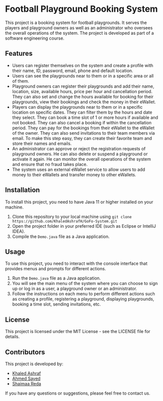 # Football Playground Booking System

This project is a booking system for football playgrounds. It serves the players and playground owners as well as an administrator who oversees the overall operations of the system. The project is developed as part of a software engineering course.

## Features

- Users can register themselves on the system and create a profile with their name, ID, password, email, phone and default location.
- Users can see the playgrounds near to them or in a specific area or all of them.
- Playground owners can register their playgrounds and add their name, location, size, available hours, price per hour and cancellation period. They can also set and change the hours available for booking for their playgrounds, view their bookings and check the money in their eWallet.
- Players can display the playgrounds near to them or in a specific location on specific dates. They can filter them by the hours and date they select. They can book a time slot of 1 or more hours if available and not booked. They can also cancel a booking if within the cancellation period. They can pay for the bookings from their eWallet to the eWallet of the owner. They can also send invitations to their team members via email. To make this step easy, they can create their favorite team and store their names and emails.
- An administrator can approve or reject the registration requests of playground owners. He can also delete or suspend a playground or activate it again. He can monitor the overall operations of the system and ensure that no fraud takes place.
- The system uses an external eWallet service to allow users to add money to their eWallets and transfer money to other eWallets.

## Installation

To install this project, you need to have Java 11 or higher installed on your machine.

1. Clone this repository to your local machine using `git clone https://github.com/KhaledAshrafH/GoFo-System.git`
2. Open the project folder in your preferred IDE (such as Eclipse or IntelliJ IDEA).
3. Compile the `Demo.java` file as a Java application.

## Usage

To use this project, you need to interact with the console interface that provides menus and prompts for different actions.

1. Run the `Demo.java` file as a Java application.
2. You will see the main menu of the system where you can choose to sign up or log in as a user, a playground owner or an administrator.
3. Follow the instructions on each menu to perform different actions such as creating a profile, registering a playground, displaying playgrounds, booking a time slot, sending invitations, etc.

## License

This project is licensed under the MIT License - see the LICENSE file for details.

## Contributors

This project is developed by:

- [Khaled Ashraf](https://github.com/KhaledAshrafH)
- [Ahmed Sayed](https://github.com/AhmedSayed117)
- [Shaimaa Reda](https://github.com/Shimaa-reda)

If you have any questions or suggestions, please feel free to contact us.

